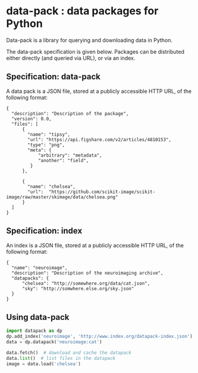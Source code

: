 # data-pack : data packages for Python

Data-pack is a library for querying and downloading data in Python.

The data-pack specification is given below.  Packages can be
distributed either directly (and queried via URL), or via an index.

## Specification: data-pack

A data pack is a JSON file, stored at a publicly accessible HTTP URL,
of the following format:

```
{
  "description": "Description of the package",
  "version": 0.0,
  "files": [
      {
        "name": "tipsy",
        "url": "https://api.figshare.com/v2/articles/4810153",
        "type": "png",
        "meta": {
            "arbitrary": "metadata",
            "another": "field",
         }
      },

      {
        "name": "chelsea",
        "url":  "https://github.com/scikit-image/scikit-image/raw/master/skimage/data/chelsea.png"
      }
  ]
}
```

## Specification: index

An index is a JSON file, stored at a publicly accessible HTTP URL,
of the following format:

```
{
  "name": "neuroimage",
  "description": "Description of the neuroimaging archive",
  "datapacks": {
      "chelsea": "http://somewhere.org/data/cat.json",
      "sky": "http://somwhere.else.org/sky.json"
  }
}
```

## Using data-pack

```python
import datapack as dp
dp.add_index('neuroimage', 'http://www.index.org/datapack-index.json')
data = dp.datapack('neuroimage:cat')

data.fetch()  # download and cache the datapack
data.list()  # list files in the datapack
image = data.load('chelsea')
```
